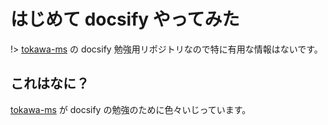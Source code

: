 # はじめて docsify やってみた
!> [tokawa-ms](https://github.com/tokawa-ms) の docsify 勉強用リポジトリなので特に有用な情報はないです。
## これはなに？
[tokawa-ms](https://github.com/tokawa-ms) が docsify の勉強のために色々いじっています。